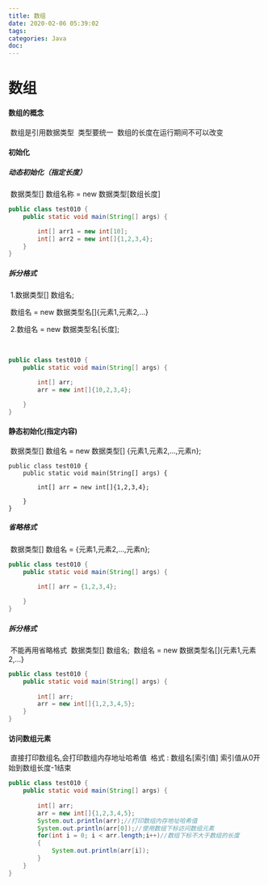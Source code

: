 ```yaml
---
title: 数组
date: 2020-02-06 05:39:02
tags:
categories: Java
doc:
---
```


# 数组

#### 	数组的概念

​	数组是引用数据类型
​			类型要统一
​		数组的长度在运行期间不可以改变

#### 	初始化

##### 动态初始化（指定长度）

​			数据类型[] 数组名称 = new 数据类型[数组长度]

```java
public class test010 {
    public static void main(String[] args) {

        int[] arr1 = new int[10];
        int[] arr2 = new int[]{1,2,3,4};
    }
}
```



##### 拆分格式

​				1.数据类型[] 数组名;

​				数组名 = new 数据类型名[]{元素1,元素2,...}

​				2.数组名 = new  数据类型名[长度];

​					

```java
public class test010 {
    public static void main(String[] args) {

        int[] arr;
        arr = new int[]{10,2,3,4};

    }
}
```



#### 		静态初始化(指定内容)

​	数据类型[] 数组名 = new 数据类型[] {元素1,元素2,...,元素n};

```
public class test010 {
    public static void main(String[] args) {
    
    	int[] arr = new int[]{1,2,3,4};

    }
}
```



##### 	省略格式

​	数据类型[] 数组名 = {元素1,元素2,...,元素n};

```java
public class test010 {
    public static void main(String[] args) {
    
    	int[] arr = {1,2,3,4};

    }
}
```



##### 			拆分格式

​		不能再用省略格式
​				数据类型[] 数组名;
​				数组名 = new 数据类型名[]{元素1,元素2,...}

```java
public class test010 {
    public static void main(String[] args) {
    
    	int[] arr;
		arr = new int[]{1,2,3,4,5};
    }
}
```



#### 访问数组元素

​		直接打印数组名,会打印数组内存地址哈希值
​				格式 :   数组名[索引值]
​				索引值从0开始到数组长度-1结束

```java
public class test010 {
    public static void main(String[] args) {
    
    	int[] arr;
		arr = new int[]{1,2,3,4,5};
		System.out.println(arr);//打印数组内存地址哈希值
		System.out.println(arr[0]);//使用数组下标访问数组元素
        for(int i = 0; i < arr.length;i++)//数组下标不大于数组的长度
        {
            System.out.println(arr[i]);
        }
    }
}
```

